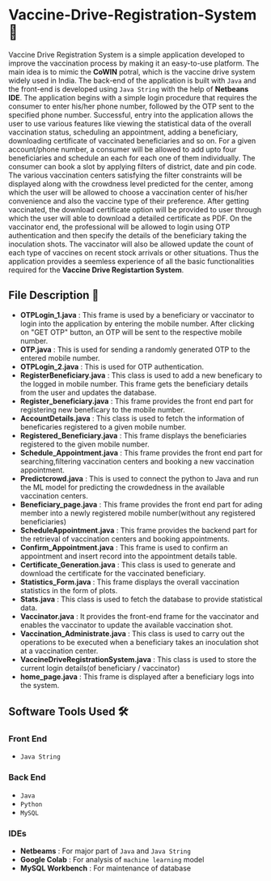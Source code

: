 # Vaccine-Drive-Registration-System :syringe:

Vaccine Drive Registration System is a simple application developed to improve the vaccination process by making it an easy-to-use platform. The main idea is to mimic the **CoWIN** potral, which is the vaccine drive system widely used in India. The back-end of the application is built with `Java` and the front-end is developed using `Java String` with the help of **Netbeans IDE**. The application begins with a simple login procedure that requires the consumer to enter his/her phone number, followed by the OTP sent to the specified phone number. Successful, entry into the application allows the user to use various features like viewing the statistical data of the overall vaccination status, scheduling an appointment, adding a beneficiary, downloading certificate of vaccinated beneficiaries and so on. For a given account/phone number, a consumer will be allowed to add upto four beneficiaries and schedule an each for each one of them individually. The consumer can book a slot by applying filters of district, date and pin code. The various vaccination centers satisfying the filter constraints will be displayed along with the crowdness level predicted for the center, among which the user will be allowed to choose a vaccination center of his/her convenience and also the vaccine type of their preference. After getting vaccinated, the download certificate option will be provided to user through which the user will able to download a detailed certificate as PDF. On the vaccinator end, the professional will be allowed to login using OTP authentication and then specify the details of the beneficiary taking the inoculation shots. The vaccinator will also be allowed update the count of each type of vaccines on recent stock arrivals or other situations. Thus the application provides a seemless experience of all the basic functionalities required for the **Vaccine Drive Registartion System**.

## File Description :file_folder:

- **OTPLogin_1.java** : This frame is used by a beneficiary or vaccinator to login into the application by entering the mobile number. After clicking on "GET OTP" button, an OTP will be sent to the respective mobile number.
- **OTP.java** : This is used for sending a randomly generated OTP to the entered mobile number.
- **OTPLogin_2.java** : This is used for OTP authentication.
- **RegisterBeneficiary.java** : This class is used to add a new beneficary to the logged in mobile number. This frame gets the beneficiary details from the user and updates the database.
- **Register_beneficiary.java** : This frame provides the front end part for registering new beneficary to the mobile number.
- **AccountDetails.java** : This class is used to fetch the information of beneficaries registered to a given mobile number.
- **Registered_Beneficiary.java** : This frame displays the beneficiaries registered to the given mobile number.
- **Schedule_Appointment.java** : This frame provides the front end part for searching,filtering vaccination centers and booking a new vaccination appointment.
- **Predictcrowd.java** : This is used to connect the python to Java and run the ML model for predicting the crowdedness in the available vaccination centers.
- **Beneficiary_page.java** : This frame provides the front end part for ading member into a newly registered mobile number(without any registered beneficiaries)
- **ScheduleAppointment.java** : This frame provides the backend part for the retrieval of vaccination centers and booking appointments.
- **Confirm_Appointment.java** : This frame is used to confirm an appointment and insert record into the appointment details table.
- **Certificate_Generation.java** : This class is used to generate and download the certificate for the vaccinated beneficiary.
- **Statistics_Form.java** : This frame displays the overall vaccination statistics in the form of plots.
- **Stats.java** : This class is used to fetch the database to provide statistical data.
- **Vaccinator.java** : It provides the front-end frame for the vaccinator and enables the vaccinator to update the available vaccination shot.
- **Vaccination_Administrate.java** :  This class is used to carry out the operations to be executed when a beneficiary takes an inoculation shot at a vaccination center.
- **VaccineDriveRegistrationSystem.java** : This class is used to store the current login details(of beneficiary / vaccinator)
- **home_page.java** : This frame is displayed after a beneficiary logs into the system. 

## Software Tools Used :hammer_and_wrench:

### Front End
- `Java String`

### Back End
- `Java`
- `Python`
- `MySQL`

### IDEs
- **Netbeams** : For major part of `Java` and `Java String`
- **Google Colab** : For analysis of `machine learning` model
- **MySQL Workbench** : For maintenance of database
